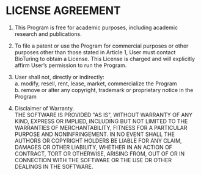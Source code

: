 # LICENSE AGREEMENT

1. This Program is free for academic purposes, including academic research and publications.

2. To file a patent or use the Program for commercial purposes or other purposes other than those stated in Article 1, User must contact BioTuring to obtain a License. This License is charged and will explicitly affirm User’s permission to run the Program.

3. User shall not, directly or indirectly:   
a. modify, resell, rent, lease, market, commercialize the Program   
b. remove or alter any copyright, trademark or proprietary notice in the Program

4. Disclaimer of Warranty.  
THE SOFTWARE IS PROVIDED "AS IS", WITHOUT WARRANTY OF ANY KIND, EXPRESS OR IMPLIED, INCLUDING BUT NOT LIMITED TO THE WARRANTIES OF MERCHANTABILITY, FITNESS FOR A PARTICULAR PURPOSE AND NONINFRINGEMENT. IN NO EVENT SHALL THE AUTHORS OR COPYRIGHT HOLDERS BE LIABLE FOR ANY CLAIM, DAMAGES OR OTHER LIABILITY, WHETHER IN AN ACTION OF CONTRACT, TORT OR OTHERWISE, ARISING FROM, OUT OF OR IN CONNECTION WITH THE SOFTWARE OR THE USE OR OTHER DEALINGS IN THE SOFTWARE.
